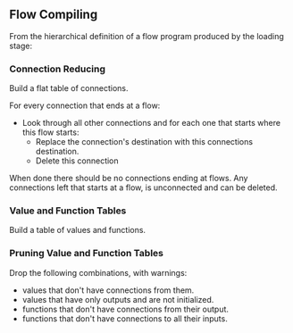 ## Flow Compiling

From the hierarchical definition of a flow program produced by the loading stage:

### Connection Reducing
Build a flat table of connections.

For every connection that ends at a flow:
- Look through all other connections and for each one that starts where this flow starts:
  - Replace the connection's destination with this connections destination.
  - Delete this connection

When done there should be no connections ending at flows.
Any connections left that starts at a flow, is unconnected and can be deleted.

### Value and Function Tables
Build a table of values and functions.
  
### Pruning Value and Function Tables
Drop the following combinations, with warnings:
- values that don't have connections from them.
- values that have only outputs and are not initialized.
- functions that don't have connections from their output.
- functions that don't have connections to all their inputs.